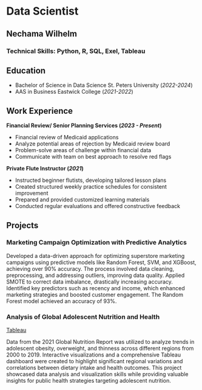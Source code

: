 # Data Scientist
## Nechama Wilhelm

### Technical Skills: Python, R, SQL, Exel, Tableau
  
## Education
- Bachelor of Science in Data Science St. Peters University (_2022-2024_)
- AAS in Business Eastwick College (_2021-2022_)

## Work Experience
**Financial Review/ Senior Planning Services (_2023 - Present_)**
- Financial review of Medicaid applications
- Analyze potential areas of rejection by Medicaid review board 
- Problem-solve areas of challenge within financial data 
- Communicate with team on best approach to resolve red flags
  
**Private Flute Instructor (_2021_)**
- Instructed beginner flutists, developing tailored lesson plans
- Created structured weekly practice schedules for consistent improvement
- Prepared and provided customized learning materials
- Conducted regular evaluations and offered constructive feedback
  
## Projects
### Marketing Campaign Optimization with Predictive Analytics 

Developed a data-driven approach for optimizing superstore marketing campaigns using predictive models like Random Forest, SVM, and XGBoost, achieving over 90% accuracy. The process involved data cleaning, preprocessing, and addressing outliers, improving data quality. Applied SMOTE to correct data imbalance, drastically increasing accuracy. Identified key predictors such as recency and income, which enhanced marketing strategies and boosted customer engagement. The Random Forest model achieved an accuracy of 93%.

### Analysis of Global Adolescent Nutrition and Health
[Tableau](https://public.tableau.com/app/profile/nechama.wilhelm/viz/AdolescentHealth/AdolescentNutritionandHealthStatus)

Data from the 2021 Global Nutrition Report was utilized to analyze trends in adolescent obesity, overweight, and thinness across different regions from 2000 to 2019. Interactive visualizations and a comprehensive Tableau dashboard were created to highlight significant regional variations and correlations between dietary intake and health outcomes. This project showcased data analysis and visualization skills while providing valuable insights for public health strategies targeting adolescent nutrition.

